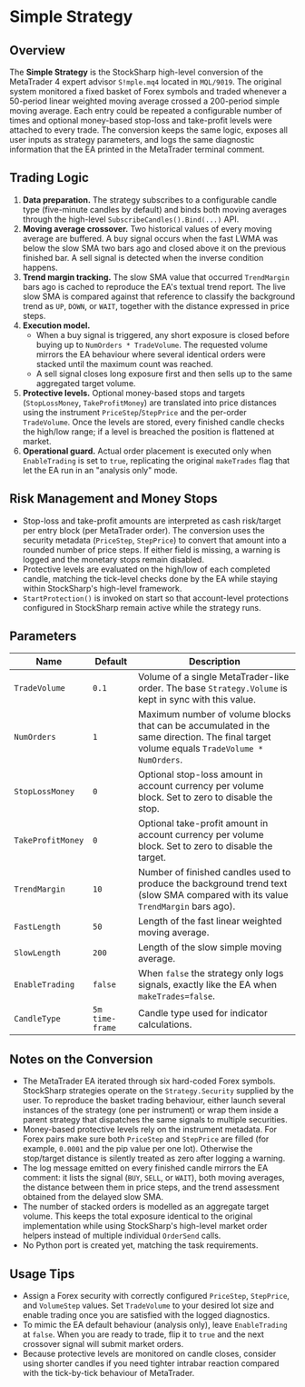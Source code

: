# Simple Strategy

## Overview
The **Simple Strategy** is the StockSharp high-level conversion of the MetaTrader 4 expert advisor `S!mple.mq4` located in `MQL/9019`. The original system monitored a fixed basket of Forex symbols and traded whenever a 50-period linear weighted moving average crossed a 200-period simple moving average. Each entry could be repeated a configurable number of times and optional money-based stop-loss and take-profit levels were attached to every trade. The conversion keeps the same logic, exposes all user inputs as strategy parameters, and logs the same diagnostic information that the EA printed in the MetaTrader terminal comment.

## Trading Logic
1. **Data preparation.** The strategy subscribes to a configurable candle type (five-minute candles by default) and binds both moving averages through the high-level `SubscribeCandles().Bind(...)` API.
2. **Moving average crossover.** Two historical values of every moving average are buffered. A buy signal occurs when the fast LWMA was below the slow SMA two bars ago and closed above it on the previous finished bar. A sell signal is detected when the inverse condition happens.
3. **Trend margin tracking.** The slow SMA value that occurred `TrendMargin` bars ago is cached to reproduce the EA's textual trend report. The live slow SMA is compared against that reference to classify the background trend as `UP`, `DOWN`, or `WAIT`, together with the distance expressed in price steps.
4. **Execution model.**
   - When a buy signal is triggered, any short exposure is closed before buying up to `NumOrders * TradeVolume`. The requested volume mirrors the EA behaviour where several identical orders were stacked until the maximum count was reached.
   - A sell signal closes long exposure first and then sells up to the same aggregated target volume.
5. **Protective levels.** Optional money-based stops and targets (`StopLossMoney`, `TakeProfitMoney`) are translated into price distances using the instrument `PriceStep`/`StepPrice` and the per-order `TradeVolume`. Once the levels are stored, every finished candle checks the high/low range; if a level is breached the position is flattened at market.
6. **Operational guard.** Actual order placement is executed only when `EnableTrading` is set to `true`, replicating the original `makeTrades` flag that let the EA run in an "analysis only" mode.

## Risk Management and Money Stops
- Stop-loss and take-profit amounts are interpreted as cash risk/target per entry block (per MetaTrader order). The conversion uses the security metadata (`PriceStep`, `StepPrice`) to convert that amount into a rounded number of price steps. If either field is missing, a warning is logged and the monetary stops remain disabled.
- Protective levels are evaluated on the high/low of each completed candle, matching the tick-level checks done by the EA while staying within StockSharp's high-level framework.
- `StartProtection()` is invoked on start so that account-level protections configured in StockSharp remain active while the strategy runs.

## Parameters
| Name | Default | Description |
| --- | --- | --- |
| `TradeVolume` | `0.1` | Volume of a single MetaTrader-like order. The base `Strategy.Volume` is kept in sync with this value. |
| `NumOrders` | `1` | Maximum number of volume blocks that can be accumulated in the same direction. The final target volume equals `TradeVolume * NumOrders`. |
| `StopLossMoney` | `0` | Optional stop-loss amount in account currency per volume block. Set to zero to disable the stop. |
| `TakeProfitMoney` | `0` | Optional take-profit amount in account currency per volume block. Set to zero to disable the target. |
| `TrendMargin` | `10` | Number of finished candles used to produce the background trend text (slow SMA compared with its value `TrendMargin` bars ago). |
| `FastLength` | `50` | Length of the fast linear weighted moving average. |
| `SlowLength` | `200` | Length of the slow simple moving average. |
| `EnableTrading` | `false` | When `false` the strategy only logs signals, exactly like the EA when `makeTrades=false`. |
| `CandleType` | `5m time-frame` | Candle type used for indicator calculations. |

## Notes on the Conversion
- The MetaTrader EA iterated through six hard-coded Forex symbols. StockSharp strategies operate on the `Strategy.Security` supplied by the user. To reproduce the basket trading behaviour, either launch several instances of the strategy (one per instrument) or wrap them inside a parent strategy that dispatches the same signals to multiple securities.
- Money-based protective levels rely on the instrument metadata. For Forex pairs make sure both `PriceStep` and `StepPrice` are filled (for example, `0.0001` and the pip value per one lot). Otherwise the stop/target distance is silently treated as zero after logging a warning.
- The log message emitted on every finished candle mirrors the EA comment: it lists the signal (`BUY`, `SELL`, or `WAIT`), both moving averages, the distance between them in price steps, and the trend assessment obtained from the delayed slow SMA.
- The number of stacked orders is modelled as an aggregate target volume. This keeps the total exposure identical to the original implementation while using StockSharp's high-level market order helpers instead of multiple individual `OrderSend` calls.
- No Python port is created yet, matching the task requirements.

## Usage Tips
- Assign a Forex security with correctly configured `PriceStep`, `StepPrice`, and `VolumeStep` values. Set `TradeVolume` to your desired lot size and enable trading once you are satisfied with the logged diagnostics.
- To mimic the EA default behaviour (analysis only), leave `EnableTrading` at `false`. When you are ready to trade, flip it to `true` and the next crossover signal will submit market orders.
- Because protective levels are monitored on candle closes, consider using shorter candles if you need tighter intrabar reaction compared with the tick-by-tick behaviour of MetaTrader.
